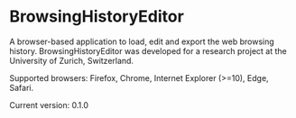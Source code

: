# BrowsingHistoryEditor

A browser-based application to load, edit and export the web browsing history.
BrowsingHistoryEditor was developed for a research project at the University of Zurich, Switzerland.

Supported browsers: Firefox, Chrome, Internet Explorer (>=10), Edge, Safari.

Current version: 0.1.0
